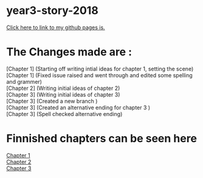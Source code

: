 # year3-story-2018

 
<a href ="https://kenkilmartin.github.io/year3-story-2018/"> Click here to link to my github pages is.  </a> 
<br>




<h1> The Changes made are : </h1>
[Chapter 1] (Starting off writing intial ideas for chapter 1, setting the scene)
<br>
[Chapter 1] (Fixed issue raised and went through and edited some spelling and grammer)
<br>
[Chapter 2] (Writing initial ideas of chapter 2)
<br>
[Chapter 3] (Writing initial ideas of chapter 3)
<br>
[Chapter 3] (Created a new branch )
<br>
[Chapter 3] (Created an alternative ending for chapter 3 )
<br>
[Chapter 3] (Spell checked alternative ending) 


<h1> Finnished chapters can be seen here </h1>

<a href ="https://github.com/KenKilmartin/year3-story-2018/blob/master/Chapter1.html"> Chapter 1  </a> 
<br>
<a href ="https://github.com/KenKilmartin/year3-story-2018/blob/master/Chapter2.html"> Chapter 2  </a> 
<br>
<a href ="https://github.com/KenKilmartin/year3-story-2018/blob/alternative_ending/Chapter3_alternative_ending.html"> Chapter 3  </a> 
<br>